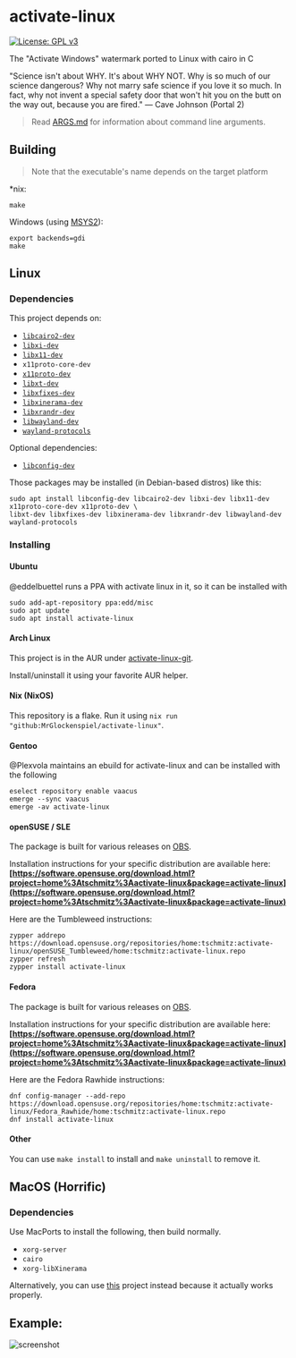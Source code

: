 # activate-linux
[![License: GPL v3](https://img.shields.io/badge/License-GPLv3-blue.svg)](https://www.gnu.org/licenses/gpl-3.0)

The "Activate Windows" watermark ported to Linux with cairo in C

"Science isn't about WHY. It's about WHY NOT. Why is so much of our science dangerous? Why not marry safe science if you love it so much. In fact, why not invent a special safety door that won't hit you on the butt on the way out, because you are fired." — Cave Johnson (Portal 2)

> Read [ARGS.md](ARGS.md) for information about command line arguments.

## Building
> Note that the executable's name depends on the target platform

*nix:
```console
make
```

Windows (using [MSYS2](https://msys2.org)):
```console
export backends=gdi
make
```

## Linux

### Dependencies
This project depends on:
- [`libcairo2-dev`](https://cairographics.org)
- [`libxi-dev`](https://gitlab.freedesktop.org/xorg/lib/libxi)
- [`libx11-dev`](https://gitlab.freedesktop.org/xorg/lib/libx11)
- `x11proto-core-dev`
- [`x11proto-dev`](https://gitlab.freedesktop.org/xorg/proto/x11proto)
- [`libxt-dev`](https://gitlab.freedesktop.org/xorg/lib/libxt)
- [`libxfixes-dev`](https://gitlab.freedesktop.org/xorg/lib/libxfixes)
- [`libxinerama-dev`](https://gitlab.freedesktop.org/xorg/lib/libxinerama)
- [`libxrandr-dev`](https://gitlab.freedesktop.org/xorg/lib/libxrandr)
- [`libwayland-dev`](https://gitlab.freedesktop.org/wayland/wayland)
- [`wayland-protocols`](https://gitlab.freedesktop.org/wayland/wayland-protocols)

Optional dependencies:
- [`libconfig-dev`](https://hyperrealm.github.io/libconfig)

Those packages may be installed (in Debian-based distros) like this:
```console
sudo apt install libconfig-dev libcairo2-dev libxi-dev libx11-dev x11proto-core-dev x11proto-dev \
libxt-dev libxfixes-dev libxinerama-dev libxrandr-dev libwayland-dev wayland-protocols
```


### Installing

#### Ubuntu
@eddelbuettel runs a PPA with activate linux in it, so it can be installed with
```console
sudo add-apt-repository ppa:edd/misc
sudo apt update
sudo apt install activate-linux
```

#### Arch Linux
This project is in the AUR under [activate-linux-git](https://aur.archlinux.org/packages/activate-linux-git).

Install/uninstall it using your favorite AUR helper.

#### Nix (NixOS)
This repository is a flake. Run it using `nix run "github:MrGlockenspiel/activate-linux"`.

#### Gentoo
@Plexvola maintains an ebuild for activate-linux and can be installed with the following
```console
eselect repository enable vaacus
emerge --sync vaacus
emerge -av activate-linux
```

#### openSUSE / SLE
The package is built for various releases on
[OBS](https://build.opensuse.org/package/show/home:tschmitz:activate-linux/activate-linux).

Installation instructions for your specific distribution are available here:
**[https://software.opensuse.org/download.html?project=home%3Atschmitz%3Aactivate-linux&package=activate-linux](https://software.opensuse.org/download.html?project=home%3Atschmitz%3Aactivate-linux&package=activate-linux)**

Here are the Tumbleweed instructions:
```console
zypper addrepo https://download.opensuse.org/repositories/home:tschmitz:activate-linux/openSUSE_Tumbleweed/home:tschmitz:activate-linux.repo
zypper refresh
zypper install activate-linux
```

#### Fedora
The package is built for various releases on
[OBS](https://build.opensuse.org/package/show/home:tschmitz:activate-linux/activate-linux).

Installation instructions for your specific distribution are available here:
**[https://software.opensuse.org/download.html?project=home%3Atschmitz%3Aactivate-linux&package=activate-linux](https://software.opensuse.org/download.html?project=home%3Atschmitz%3Aactivate-linux&package=activate-linux)**

Here are the Fedora Rawhide instructions:
```console
dnf config-manager --add-repo https://download.opensuse.org/repositories/home:tschmitz:activate-linux/Fedora_Rawhide/home:tschmitz:activate-linux.repo
dnf install activate-linux
```

#### Other

You can use `make install` to install and `make uninstall` to remove it.

## MacOS (Horrific)

### Dependencies

Use MacPorts to install the following, then build normally.

- `xorg-server`
- `cairo`
- `xorg-libXinerama`

Alternatively, you can use [this](https://github.com/Lakr233/ActivateMac) project instead because it actually works properly.

## Example:

![screenshot](screenshot.png)
